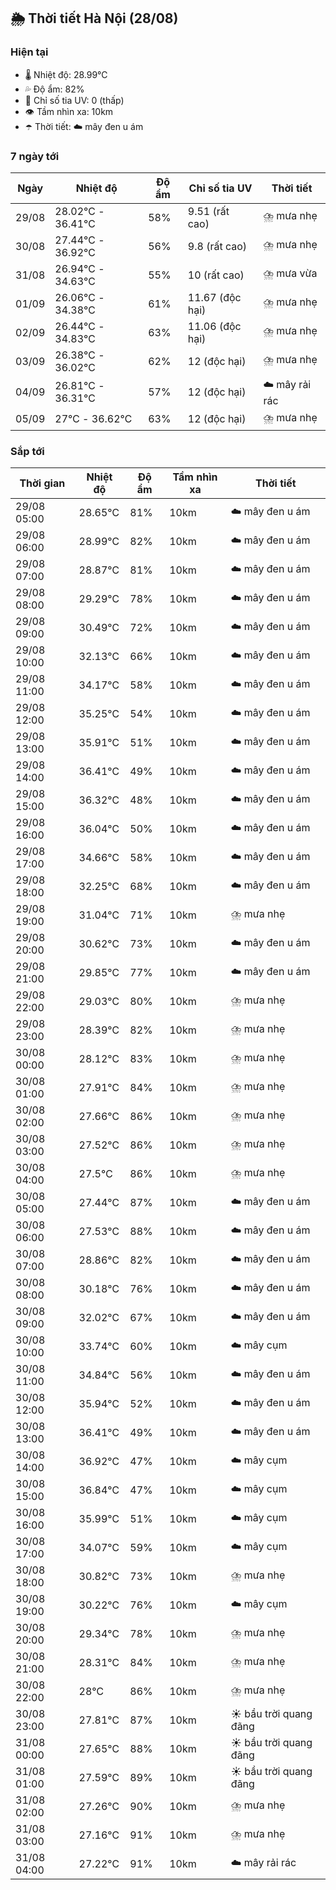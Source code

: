 ## 🌦️ Thời tiết Hà Nội (28/08)

### Hiện tại

- 🌡️ Nhiệt độ: 28.99℃
- 💦 Độ ẩm: 82%
- 🌟 Chỉ số tia UV: 0 (thấp)
- 👁️ Tầm nhìn xa: 10km
- ☂️ Thời tiết: ☁️ mây đen u ám

### 7 ngày tới

| Ngày | Nhiệt độ | Độ ẩm | Chỉ số tia UV | Thời tiết |
| --- | --- | --- | --- | --- |
| 29/08 | 28.02℃ - 36.41℃ | 58% | 9.51 (rất cao) | ⛈️ mưa nhẹ |
| 30/08 | 27.44℃ - 36.92℃ | 56% | 9.8 (rất cao) | ⛈️ mưa nhẹ |
| 31/08 | 26.94℃ - 34.63℃ | 55% | 10 (rất cao) | ⛈️ mưa vừa |
| 01/09 | 26.06℃ - 34.38℃ | 61% | 11.67 (độc hại) | ⛈️ mưa nhẹ |
| 02/09 | 26.44℃ - 34.83℃ | 63% | 11.06 (độc hại) | ⛈️ mưa nhẹ |
| 03/09 | 26.38℃ - 36.02℃ | 62% | 12 (độc hại) | ⛈️ mưa nhẹ |
| 04/09 | 26.81℃ - 36.31℃ | 57% | 12 (độc hại) | ☁️ mây rải rác |
| 05/09 | 27℃ - 36.62℃ | 63% | 12 (độc hại) | ⛈️ mưa nhẹ |

### Sắp tới

| Thời gian | Nhiệt độ | Độ ẩm | Tầm nhìn xa | Thời tiết |
| --- | --- | --- | --- | --- |
| 29/08 05:00 | 28.65℃ | 81% | 10km | ☁️ mây đen u ám |
| 29/08 06:00 | 28.99℃ | 82% | 10km | ☁️ mây đen u ám |
| 29/08 07:00 | 28.87℃ | 81% | 10km | ☁️ mây đen u ám |
| 29/08 08:00 | 29.29℃ | 78% | 10km | ☁️ mây đen u ám |
| 29/08 09:00 | 30.49℃ | 72% | 10km | ☁️ mây đen u ám |
| 29/08 10:00 | 32.13℃ | 66% | 10km | ☁️ mây đen u ám |
| 29/08 11:00 | 34.17℃ | 58% | 10km | ☁️ mây đen u ám |
| 29/08 12:00 | 35.25℃ | 54% | 10km | ☁️ mây đen u ám |
| 29/08 13:00 | 35.91℃ | 51% | 10km | ☁️ mây đen u ám |
| 29/08 14:00 | 36.41℃ | 49% | 10km | ☁️ mây đen u ám |
| 29/08 15:00 | 36.32℃ | 48% | 10km | ☁️ mây đen u ám |
| 29/08 16:00 | 36.04℃ | 50% | 10km | ☁️ mây đen u ám |
| 29/08 17:00 | 34.66℃ | 58% | 10km | ☁️ mây đen u ám |
| 29/08 18:00 | 32.25℃ | 68% | 10km | ☁️ mây đen u ám |
| 29/08 19:00 | 31.04℃ | 71% | 10km | ⛈️ mưa nhẹ |
| 29/08 20:00 | 30.62℃ | 73% | 10km | ☁️ mây đen u ám |
| 29/08 21:00 | 29.85℃ | 77% | 10km | ☁️ mây đen u ám |
| 29/08 22:00 | 29.03℃ | 80% | 10km | ⛈️ mưa nhẹ |
| 29/08 23:00 | 28.39℃ | 82% | 10km | ⛈️ mưa nhẹ |
| 30/08 00:00 | 28.12℃ | 83% | 10km | ⛈️ mưa nhẹ |
| 30/08 01:00 | 27.91℃ | 84% | 10km | ⛈️ mưa nhẹ |
| 30/08 02:00 | 27.66℃ | 86% | 10km | ⛈️ mưa nhẹ |
| 30/08 03:00 | 27.52℃ | 86% | 10km | ⛈️ mưa nhẹ |
| 30/08 04:00 | 27.5℃ | 86% | 10km | ⛈️ mưa nhẹ |
| 30/08 05:00 | 27.44℃ | 87% | 10km | ☁️ mây đen u ám |
| 30/08 06:00 | 27.53℃ | 88% | 10km | ☁️ mây đen u ám |
| 30/08 07:00 | 28.86℃ | 82% | 10km | ☁️ mây đen u ám |
| 30/08 08:00 | 30.18℃ | 76% | 10km | ☁️ mây đen u ám |
| 30/08 09:00 | 32.02℃ | 67% | 10km | ☁️ mây đen u ám |
| 30/08 10:00 | 33.74℃ | 60% | 10km | ☁️ mây cụm |
| 30/08 11:00 | 34.84℃ | 56% | 10km | ☁️ mây đen u ám |
| 30/08 12:00 | 35.94℃ | 52% | 10km | ☁️ mây đen u ám |
| 30/08 13:00 | 36.41℃ | 49% | 10km | ☁️ mây đen u ám |
| 30/08 14:00 | 36.92℃ | 47% | 10km | ☁️ mây cụm |
| 30/08 15:00 | 36.84℃ | 47% | 10km | ☁️ mây cụm |
| 30/08 16:00 | 35.99℃ | 51% | 10km | ☁️ mây cụm |
| 30/08 17:00 | 34.07℃ | 59% | 10km | ☁️ mây cụm |
| 30/08 18:00 | 30.82℃ | 73% | 10km | ⛈️ mưa nhẹ |
| 30/08 19:00 | 30.22℃ | 76% | 10km | ☁️ mây cụm |
| 30/08 20:00 | 29.34℃ | 78% | 10km | ⛈️ mưa nhẹ |
| 30/08 21:00 | 28.31℃ | 84% | 10km | ⛈️ mưa nhẹ |
| 30/08 22:00 | 28℃ | 86% | 10km | ⛈️ mưa nhẹ |
| 30/08 23:00 | 27.81℃ | 87% | 10km | ☀️ bầu trời quang đãng |
| 31/08 00:00 | 27.65℃ | 88% | 10km | ☀️ bầu trời quang đãng |
| 31/08 01:00 | 27.59℃ | 89% | 10km | ☀️ bầu trời quang đãng |
| 31/08 02:00 | 27.26℃ | 90% | 10km | ⛈️ mưa nhẹ |
| 31/08 03:00 | 27.16℃ | 91% | 10km | ⛈️ mưa nhẹ |
| 31/08 04:00 | 27.22℃ | 91% | 10km | ☁️ mây rải rác |
